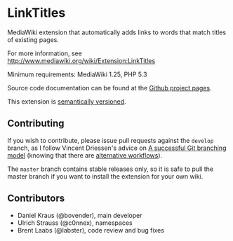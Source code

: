 LinkTitles
==========

MediaWiki extension that automatically adds links to words that match titles of existing pages.

For more information, see http://www.mediawiki.org/wiki/Extension:LinkTitles

Minimum requirements: MediaWiki 1.25, PHP 5.3

Source code documentation can be found at the [Github project
pages](http://bovender.github.io/LinkTitles).

This extension is [semantically versioned](http://semver.org).


Contributing
------------

If you wish to contribute, please issue pull requests against the `develop`
branch, as I follow Vincent Driessen's advice on [A successful Git branching
model](http://nvie.com/git-model) (knowing that there are [alternative
workflows](http://scottchacon.com/2011/08/31/github-flow.html)).

The `master` branch contains stable releases only, so it is safe to pull the
master branch if you want to install the extension for your own wiki.


Contributors
------------

- Daniel Kraus (@bovender), main developer
- Ulrich Strauss (@c0nnex), namespaces
- Brent Laabs (@labster), code review and bug fixes
